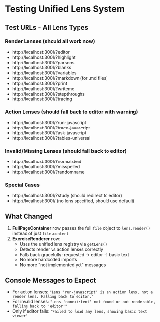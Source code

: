 # Testing Unified Lens System

## Test URLs - All Lens Types

### Render Lenses (should all work now)
- http://localhost:3001/?editor
- http://localhost:3001/?highlight  
- http://localhost:3001/?parsons
- http://localhost:3001/?blanks
- http://localhost:3001/?variables
- http://localhost:3001/?markdown (for .md files)
- http://localhost:3001/?print
- http://localhost:3001/?writeme
- http://localhost:3001/?stepthroughs
- http://localhost:3001/?tracing

### Action Lenses (should fall back to editor with warning)
- http://localhost:3001/?run-javascript
- http://localhost:3001/?trace-javascript
- http://localhost:3001/?ask-javascript
- http://localhost:3001/?tables-universal

### Invalid/Missing Lenses (should fall back to editor)
- http://localhost:3001/?nonexistent
- http://localhost:3001/?misspelled
- http://localhost:3001/?randomname

### Special Cases
- http://localhost:3001/?study (should redirect to editor)
- http://localhost:3001/ (no lens specified, should use default)

## What Changed

1. **FullPageContainer** now passes the full `file` object to `lens.render()` instead of just `file.content`
2. **ExerciseRenderer** now:
   - Uses the unified lens registry via `getLens()`
   - Detects render vs action lenses correctly
   - Falls back gracefully: requested → editor → basic text
   - No more hardcoded imports
   - No more "not implemented yet" messages

## Console Messages to Expect

- For action lenses: `"Lens 'run-javascript' is an action lens, not a render lens. Falling back to editor."`
- For invalid lenses: `"Lens 'nonexistent' not found or not renderable, falling back to 'editor'"`
- Only if editor fails: `"Failed to load any lens, showing basic text viewer"`